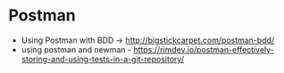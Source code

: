 # Postman

- Using Postman with BDD -> <http://bigstickcarpet.com/postman-bdd/>
- using postman and newman -
    <https://rimdev.io/postman-effectively-storing-and-using-tests-in-a-git-repository/>

